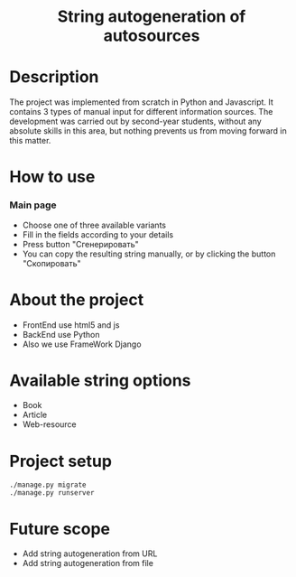 <h1 align="center">String autogeneration of autosources</h1>

# Description
The project was implemented from scratch in Python and Javascript. It contains 3 types of manual input for different information sources. The development was carried out by second-year students, without any absolute skills in this area, but nothing prevents us from moving forward in this matter.
# How to use
### Main page
- Choose one of three available variants
- Fill in the fields according to your details
- Press button "Сгенерировать"
- You can copy the resulting string manually, or by clicking the button "Скопировать"
# About the project
- FrontEnd use html5 and js
- BackEnd use Python
- Also we use FrameWork Django
# Available string options
- Book
- Article
- Web-resource
# Project setup
```
./manage.py migrate
./manage.py runserver
```
# Future scope
- Add string autogeneration from URL
- Add string autogeneration from file
